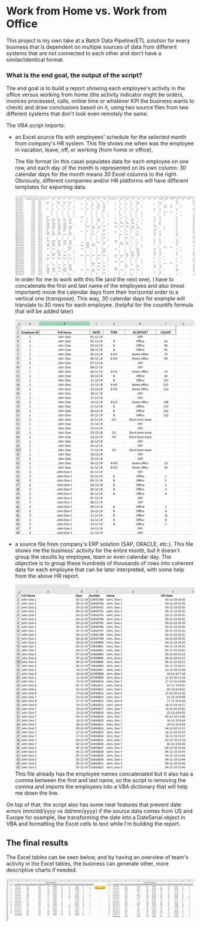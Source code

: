 # Work from Home vs. Work from Office

This project is my own take at a Batch Data Pipeline/ETL solution for every business that is dependent on multiple sources of data from different systems that are not connected to each other and don't have a similar/identical format.

### What is the end goal, the output of the script?

The end goal is to build a report showing each employee's activity in the office versus working from home (the activity indicator might be orders, invoices processed, calls, online time or whatever KPI the business wants to check) and draw conclusions based on it, using two source files from two different systems that don't look even remotely the same.

The VBA script imports:
- an Excel source file with employees' schedule for the selected month from company's HR system. This file shows me when was the employee in vacation, leave, off, or working (from home or office). <p> 
The file format (in this case) populates data for each employee on one row, and each day of the month is represented on its own column: 30 calendar days for the month means 30 Excel columns to the right. Obviously, different companies and/or HR platforms will have different templates for exporting data. <p>
<a><img src="HR.PNG"/></a>
In order for me to work with this file (and the next one), I have to concatenate the first and last name of the employees and also (most important) move the calendar days from their horizontal order to a vertical one (transpose). This way, 30 calendar days for example will translate to 30 rows for each employee. (helpful for the countifs formula that will be added later) <p>
<a><img src="transpose.PNG"/></a>
- a source file from company's ERP solution (SAP, ORACLE, etc.). This file shows me the business' activity for the entire month, but it doesn't group the results by employee, team or even calendar day. The objective is to group these hundreds of thousands of rows into coherent data for each employee that can be later interpreted, with some help from the above HR report. <p>
<a><img src="erp.PNG"/></a>
This file already has the employee names concatenated but it also has a comma between the first and last name, so the script is removing the comma and imports the employees into a VBA dictionary that will help me down the line. <p>

On top of that, the script also has some neat features that prevent date errors (mm/dd/yyyy vs dd/mm/yyyy) if the source data comes from US and Europe for example, like transforming the date into a DateSerial object in VBA and formatting the Excel cells to text while I'm building the report. <p>

## The final results
The Excel tables can be seen below, and by having an overview of team's activity in the Excel tables, the business can generate other, more descriptive charts if needed. <p>
<a><img src="Final.PNG"/></a>
